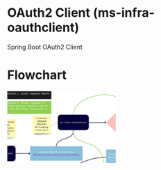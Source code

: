 # OAuth2 Client (ms-infra-oauthclient)
 Spring Boot OAuth2 Client

# Flowchart
<img src="/docs/images/OAuth2_Example.jpg" alt="Flowchart" width="250"/>